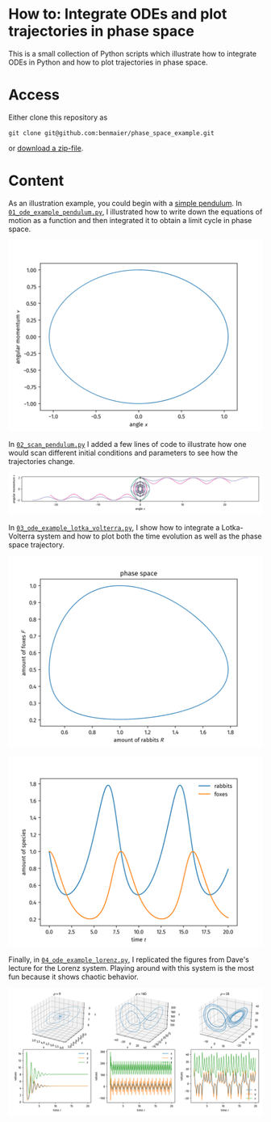 # How to: Integrate ODEs and plot trajectories in phase space


This is a small collection of Python scripts which illustrate how to integrate ODEs in Python and
how to plot trajectories in phase space. 

# Access

Either clone this repository as 

    git clone git@github.com:benmaier/phase_space_example.git 

or [download a zip-file](https://github.com/benmaier/phase_space_example/archive/master.zip).

# Content

As an illustration example, you could begin with a [simple pendulum](https://bit.ly/2N5azyx). In
[`01_ode_example_pendulum.py`](https://github.com/benmaier/phase_space_example/raw/master/01_ode_example_pendulum.py), 
I illustrated how to write down the equations of motion as a function
and then integrated it to obtain a limit cycle in phase space.

![pendulum-single-run](https://github.com/benmaier/phase_space_example/raw/master/pendulum_single_run.png)

In [`02_scan_pendulum.py`](https://github.com/benmaier/phase_space_example/raw/master/02_scan_pendulum.py) 
I added a few lines of code to illustrate how one would scan different
initial conditions and parameters to see how the trajectories change.

![pendulum-scan](https://github.com/benmaier/phase_space_example/raw/master/pendulum_scan.png)

In [`03_ode_example_lotka_volterra.py`](https://github.com/benmaier/phase_space_example/raw/master/03_ode_example_lotka_volterra.py), 
I show how to integrate a Lotka-Volterra system and how
to plot both the time evolution as well as the phase space trajectory.

![lotka-volterra](https://github.com/benmaier/phase_space_example/raw/master/rabbits_foxes_phase_space.png)

![lotka-volterra-2](https://github.com/benmaier/phase_space_example/raw/master/rabbits_foxes_trajectories.png)

Finally, in [`04_ode_example_lorenz.py`](https://github.com/benmaier/phase_space_example/raw/master/04_ode_example_lorenz.py),
I replicated the figures from Dave's lecture for the Lorenz system. 
Playing around with this system is the most fun because it shows chaotic behavior.


![lorenz](https://github.com/benmaier/phase_space_example/raw/master/lorenz.png)
